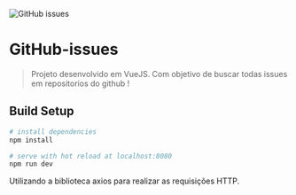 ![GitHub issues](https://github.com/yurileader/assets/blob/master/vuejs/github%20issues.gif)
# GitHub-issues

> Projeto desenvolvido em VueJS. Com objetivo de buscar todas issues em repositorios do github  !

## Build Setup

``` bash
# install dependencies
npm install

# serve with hot reload at localhost:8080
npm run dev
```

Utilizando a biblioteca axios para realizar as requisições HTTP.
